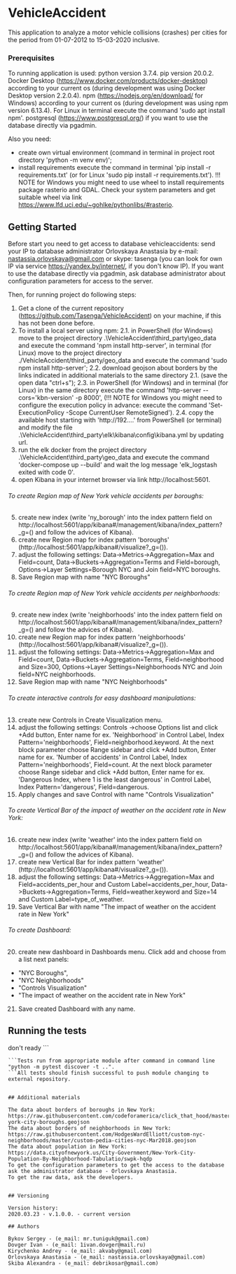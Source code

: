 # VehicleAccident

This application to analyze a motor vehicle collisions (crashes) per cities for the period from 01-07-2012 to 15-03-2020 inclusive.


### Prerequisites

To running application is used:
python version 3.7.4.
pip version 20.0.2.
Docker Desktop (https://www.docker.com/products/docker-desktop) according to your current os (during development was using Docker Desktop version 2.2.0.4).
npm (https://nodejs.org/en/download/ for Windows) according to your current os (during development was using npm version 6.13.4). For Linux in terminal execute the command 'sudo apt install npm'.
postgresql (https://www.postgresql.org/) if you want to use the database directly via pgadmin.

Also you need:
- create own virtual environment (command in terminal in project root directory 'python -m venv env)';
- install requirements execute the command in terminal 'pip install -r requirements.txt' (or for Linux 'sudo pip install -r requirements.txt').
!!! NOTE for Windows you might need to use wheel to install requirements package rasterio and GDAL.
    Check your system parameters and get suitable wheel via link https://www.lfd.uci.edu/~gohlke/pythonlibs/#rasterio.


## Getting Started

Before start you need to get access to database vehicleaccidents: send your IP to database administrator Orlovskaya Anastasia by e-mail: nastassia.orlovskaya@gmail.com or skype: tasenga (you can look for own IP via service https://yandex.by/internet/, if you don't know IP).
If you want to use the database directly via pgadmin, ask database administrator about configuration parameters for access to the server.

Then, for running project do following steps:
1. Get a clone of the current repository (https://github.com/Tasenga/VehicleAccident) on your machine, if this has not been done before.
2. To install a local server using npm:
2.1. in PowerShell (for Windows) move to the project directory .\VehicleAccident\third_party\geo_data and execute the command 'npm install http-server',
in terminal (for Linux) move to the project directory ./VehicleAccident/third_party/geo_data and execute the command 'sudo npm install http-server';
2.2. download geojson about borders by the links indicated in additional materials to the same directory 2.1. (save the open data "ctrl+s");
2.3. in PowerShell (for Windows) and in terminal (for Linux) in the same directory execute the command 'http-server --cors='kbn-version' -p 8000',
(!!! NOTE for Windows you might need to configure the execution policy in advance: execute the command 'Set-ExecutionPolicy -Scope CurrentUser RemoteSigned').
2.4. copy the available host starting with 'http://192....' from PowerShell (or terminal) and modify the file .\VehicleAccident\third_party\elk\kibana\config\kibana.yml by updating url.
3.  run the elk docker from the project directory .\VehicleAccident\third_party\geo_data and execute the command 'docker-compose up --build' and wait the log message 'elk_logstash exited with code 0'.
4. open Kibana in your internet browser via link http://localhost:5601.

###### To create Region map of New York vehicle accidents per boroughs:

5. create new index (write 'ny_borough' into the index pattern field on http://localhost:5601/app/kibana#/management/kibana/index_pattern?_g=() and follow the advices of Kibana).
6. create new Region map for index pattern 'boroughs' (http://localhost:5601/app/kibana#/visualize?_g=()).
7. adjust the following settings: Data->Metrics->Aggregation=Max and Field=count, Data->Buckets->Aggregation=Terms and Field=borough, Options->Layer Settings=Borough NYC and Join field=NYC boroughs.
8. Save Region map with name "NYC Boroughs"

###### To create Region map of New York vehicle accidents per neighborhoods:

9. create new index (write 'neighborhoods' into the index pattern field on http://localhost:5601/app/kibana#/management/kibana/index_pattern?_g=() and follow the advices of Kibana).
10. create new Region map for index pattern 'neighborhoods' (http://localhost:5601/app/kibana#/visualize?_g=()).
11. adjust the following settings: Data->Metrics->Aggregation=Max and Field=count, Data->Buckets->Aggregation=Terms, Field=neighborhood and Size=300, Options->Layer Settings=Neighborhoods NYC and Join field=NYC neighborhoods.
12. Save Region map with name "NYC Neighborhoods"

###### To create interactive controls for easy dashboard manipulations:

13. create new Controls in Create Visualization menu.
14. adjust the following settings: Controls ->choose Options list and click +Add button, Enter name for ex. 'Neighborhood' in Control Label, Index Pattern='neighborhoods', Field=neighborhood.keyword. At the next block parameter choose Range sidebar and click +Add button, Enter name for ex. 'Number of accidents' in Control Label, Index Pattern='neighborhoods', Field=count. At the next block parameter choose Range sidebar and click +Add button, Enter name for ex. 'Dangerous Index, where 1 is the least dangerous' in Control Label, Index Pattern='dangerous', Field=dangerous.
15. Apply changes and save Control with name "Controls Visualization"

###### To create Vertical Bar of the impact of weather on the accident rate in New York:

16. create new index (write 'weather' into the index pattern field on http://localhost:5601/app/kibana#/management/kibana/index_pattern?_g=() and follow the advices of Kibana).
17. create new Vertical Bar for index pattern 'weather' (http://localhost:5601/app/kibana#/visualize?_g=()).
18. adjust the following settings: Data->Metrics->Aggregation=Max and Field=accidents_per_hour and Custom Label=accidents_per_hour, Data->Buckets->Aggregation=Terms, Field=weather.keyword and Size=14 and Custom Label=type_of_weather.
19. Save Vertical Bar with name "The impact of weather on the accident rate in New York"

###### To create Dashboard:

20. create new dashboard in Dashboards menu. Click add and choose from a list next panels:

- "NYC Boroughs",
- "NYC Neighborhoods"
- "Controls Visualization"
- "The impact of weather on the accident rate in New York"
21. Save created Dashboard with any name.


## Running the tests

don't ready ```
```unit tests were created with using python module "pytest".
​```Tests run from appropriate module after command in command line "python -m pytest discover -t ..".
​```All tests should finish successful to push module changing to external repository.


## Additional materials

The data about borders of boroughs in New York: https://raw.githubusercontent.com/codeforamerica/click_that_hood/master/public/data/new-york-city-boroughs.geojson
The data about borders of neighborhoods in New York: https://raw.githubusercontent.com/HodgesWardElliott/custom-nyc-neighborhoods/master/custom-pedia-cities-nyc-Mar2018.geojson
The data about population in New York: https://data.cityofnewyork.us/City-Government/New-York-City-Population-By-Neighborhood-Tabulatio/swpk-hqdp
To get the configuration parameters to get the access to the database ask the administrator database - Orlovskaya Anastasia.
To get the raw data, ask the developers.


## Versioning

Version history:
2020.03.23 - v.1.0.0. - current version

## Authors

Bykov Sergey - (e_mail: mr.tuniguk@gmail.com)
Dovger Ivan - (e_mail: 1ivan.dovger@mail.ru)
Kirychenko Andrey - (e_mail: akvaby@gmail.com)
Orlovskaya Anastasia - (e_mail: nastassia.orlovskaya@gmail.com)
Skiba Alexandra - (e_mail: debrikosar@gmail.com)

```